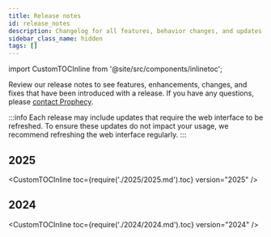 ```yaml
---
title: Release notes
id: release_notes
description: Changelog for all features, behavior changes, and updates
sidebar_class_name: hidden
tags: []
---
```


import CustomTOCInline from '@site/src/components/inlinetoc';

Review our release notes to see features, enhancements, changes, and fixes that have been introduced with a release. If you have any questions, please [contact Prophecy](mailto:contact.us@Prophecy.io).

:::info
Each release may include updates that require the web interface to be refreshed.
To ensure these updates do not impact your usage, we recommend refreshing the web interface regularly.
:::

## 2025

<CustomTOCInline toc={require('./2025/2025.md').toc} version="2025" />

## 2024

<CustomTOCInline toc={require('./2024/2024.md').toc} version="2024" />
